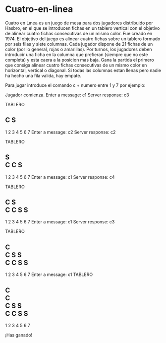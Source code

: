 # Cuatro-en-linea

Cuatro en Lınea es un juego de mesa para dos jugadores distribuido por Hasbro, en el que se introducen fichas en un tablero vertical con el objetivo de alinear cuatro fichas consecutivas de un mismo color. Fue creado en 1974. 
El objetivo del juego es alinear cuatro fichas sobre un tablero formado por seis filas y siete columnas. 
Cada jugador dispone de 21 fichas de un color (por lo general, rojas o amarillas). 
Por turnos, los jugadores deben introducir una ficha en la columna que prefieran (siempre que no este completa) y esta caera a la posicion mas baja. Gana la partida el primero que consiga alinear cuatro fichas consecutivas de
un mismo color en horizontal, vertical o diagonal. Si todas las columnas estan llenas pero nadie ha hecho una fila valida, hay empate.

Para jugar introduce el comando c + numero entre 1 y 7 por ejemplo:

Jugador comienza.
Enter a message: c1
Server response: c3

TABLERO
              
              
              
              
              
C   S         
-------------
1 2 3 4 5 6 7
Enter a message: c2
Server response: c2

TABLERO
              
              
              
              
  S           
C C S         
-------------
1 2 3 4 5 6 7
Enter a message: c1
Server response: c4

TABLERO
              
              
              
              
C S           
C C S S       
-------------
1 2 3 4 5 6 7
Enter a message: c1
Server response: c3

TABLERO
              
              
              
C             
C S S         
C C S S       
-------------
1 2 3 4 5 6 7
Enter a message: c1
TABLERO
              
              
C             
C             
C S S         
C C S S       
-------------
1 2 3 4 5 6 7

¡Has ganado!
